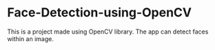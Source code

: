 # Face-Detection-using-OpenCV
This is a project made using OpenCV library.
The app can detect faces within an image.
